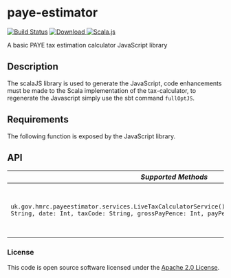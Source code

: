 
# paye-estimator

[![Build Status](https://travis-ci.org/hmrc/paye-estimator.svg?branch=master)](https://travis-ci.org/hmrc/paye-estimator) [ ![Download](https://api.bintray.com/packages/hmrc/releases/paye-estimator/images/download.svg) ](https://bintray.com/hmrc/releases/paye-estimator/_latestVersion) [![Scala.js](https://www.scala-js.org/assets/badges/scalajs-0.6.14.svg)](https://www.scala-js.org)

A basic PAYE tax estimation calculator JavaScript library

Description
-----------

The scalaJS library is used to generate the JavaScript, code enhancements must be made to the Scala implementation of the tax-calculator, to regenerate the Javascript simply use the sbt command ```fullOptJS```.

Requirements
------------

The following function is exposed by the JavaScript library.

API
---

| *Supported Methods* | *Description* |
|----|----|
| ```uk.gov.hmrc.payeestimator.services.LiveTaxCalculatorService().calculateTax(isStatePensionAge: String, date: Int, taxCode: String, grossPayPence: Int, payPeriod: String, hoursIn: Int)``` | Calculates income tax and national insurance contributions  [More...](docs/calculate-tax.md) |


### License

This code is open source software licensed under the [Apache 2.0 License]("http://www.apache.org/licenses/LICENSE-2.0.html").
    